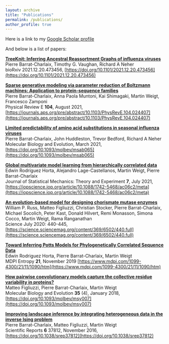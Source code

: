 ```yaml
---
layout: archive
title: "Publications"
permalink: /publications/
author_profile: true
---
```

<!-- Here is a link to my <u><a href="https://scholar.google.com/citations?user=j814XnEAAAAJ&hl">Google Scholar profile</a>.</u> -->
Here is a link to my [Google Scholar profile](https://scholar.google.com/citations?user=j814XnEAAAAJ&hl)

<!-- ## Below is a selection of publications:  -->
<!-- {% include base_path %}

{% for post in site.publications reversed %}
  {% include archive-single.html %}
{% endfor %} -->
And below is a list of papers:

__[TreeKnit: Inferring Ancestral Reassortment Graphs of influenza viruses](http://pierrebarrat.github.io/files/2021.12.20.473456v1.full.pdf)__   
Pierre Barrat-Charlaix, Timothy G. Vaughan, Richard A Neher  
bioRxiv 2021.12.20.473456, [https://doi.org/10.1101/2021.12.20.473456](https://doi.org/10.1101/2021.12.20.473456)

__[Sparse generative modeling via parameter reduction of Boltzmann machines: Application to protein-sequence families](http://pierrebarrat.github.io/files/PhysRevE.104.024407.pdf)__  
Pierre Barrat-Charlaix, Anna Paola Muntoni, Kai Shimagaki, Martin Weigt, Francesco Zamponi  
Physical Review E __104__, August 2021, [https://journals.aps.org/pre/abstract/10.1103/PhysRevE.104.024407](https://journals.aps.org/pre/abstract/10.1103/PhysRevE.104.024407)  

__[Limited predictability of amino acid substitutions in seasonal influenza viruses](http://pierrebarrat.github.io/files/2020.07.31.231100v1.full.pdf)__    
Pierre Barrat-Charlaix, John Huddleston, Trevor Bedford, Richard A Neher  
Molecular Biology and Evolution, March 2021, [https://doi.org/10.1093/molbev/msab065](https://doi.org/10.1093/molbev/msab065)  

__[Global multivariate model learning from hierarchically correlated data](https://iopscience.iop.org/article/10.1088/1742-5468/ac06c2/pdf)__  
Edwin Rodríguez Horta, Alejandro Lage-Castellanos, Martin Weigt, Pierre Barrat-Charlaix  
Journal of Statistical Mechanics: Theory and Experiment __7__, July 2021, [https://iopscience.iop.org/article/10.1088/1742-5468/ac06c2/meta](https://iopscience.iop.org/article/10.1088/1742-5468/ac06c2/meta)  

__[An evolution-based model for designing chorismate mutase enzymes](http://pierrebarrat.github.io/files/2020.04.01.020487v1.full.pdf)__   
William P. Russ, Matteo Figliuzzi, Christian Stocker, Pierre Barrat-Charlaix, Michael Socolich, Peter Kast, Donald Hilvert, Remi Monasson, Simona Cocco, Martin Weigt, Rama Ranganathan  
Science July 2020: 440-445, [https://science.sciencemag.org/content/369/6502/440.full](https://science.sciencemag.org/content/369/6502/440.full)  

__[Toward Inferring Potts Models for Phylogenetically Correlated Sequence Data](http://pierrebarrat.github.io/files/entropy-21-01090.pdf)__  
Edwin Rodriguez Horta, Pierre Barrat-Charlaix, Martin Weigt  
MDPI Entropy __21__, November 2019 [https://www.mdpi.com/1099-4300/21/11/1090/htm](https://www.mdpi.com/1099-4300/21/11/1090/htm)  

__[How pairwise coevolutionary models capture the collective residue variability in proteins?](http://pierrebarrat.github.io/files/msy007.pdf)__   
Matteo Figliuzzi, Pierre Barrat-Charlaix, Martin Weigt  
Molecular Biology and Evolution __35__ (4), January 2018, [https://doi.org/10.1093/molbev/msy007](https://doi.org/10.1093/molbev/msy007)  

__[Improving landscape inference by integrating heterogeneous data in the inverse Ising problem](http://pierrebarrat.github.io/files/srep37812.pdf)__  
Pierre Barrat-Charlaix, Matteo Figliuzzi, Martin Weigt  
Scientific Reports __6__ 37812, November 2016, [https://doi.org/10.1038/srep37812](https://doi.org/10.1038/srep37812)  

